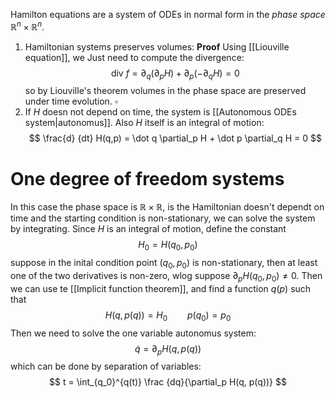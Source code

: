 Hamilton equations are a system of ODEs in normal form in the _phase space_ $\mathbb{R}^n \times \mathbb{R}^n$.

1. Hamiltonian systems preserves volumes:
	**Proof** Using [[Liouville equation]], we Just need to compute the divergence:
	$$
	\text{ div }f = \partial_q (\partial_p H) + \partial_p(-\partial_qH) = 0
	$$
	so by Liouville's theorem volumes in the phase space are preserved under time evolution. $\square$
2. If $H$ doesn not depend on time, the system is [[Autonomous ODEs system|autonomus]]. Also $H$ itself is an integral of motion:
$$
\frac{d} {dt} H(q,p) = \dot q \partial_p H + \dot p \partial_q H = 0
$$

# One degree of freedom systems 

In this case the phase space is $\mathbb{R} \times \mathbb{R}$, is the Hamiltonian doesn't dependt on time and the starting condition is non-stationary, we can solve the system by integrating.
Since $H$ is an integral of motion, define the constant
$$
H_0 = H(q_0, p_0)
$$
suppose in the inital condition point $(q_0, p_0)$ is non-stationary, then at least one of the two derivatives is non-zero, wlog suppose $\partial_p H(q_0,p_0) \neq 0$. Then we can use te [[Implicit function theorem]], and find a function $q(p)$ such that 
$$
H(q, p(q)) = H_0 \qquad p(q_0) = p_0
$$
Then we need to solve the one variable autonomus system:
$$
\dot q = \partial_p H(q, p(q))
$$
which can be done by separation of variables:
$$
t = \int_{q_0}^{q(t)} \frac {dq}{\partial_p H(q, p(q))}
$$
